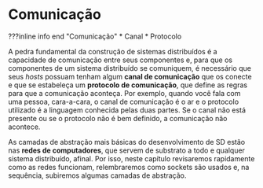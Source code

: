 # Comunicação

???inline info end "Comunicação"
    * Canal
    * Protocolo

A pedra fundamental da construção de sistemas distribuídos é a capacidade de comunicação entre seus componentes e, para que os componentes de um sistema distribuído se comuniquem, é necessário que seus *hosts* possuam tenham algum **canal de comunicação** que os conecte e que se estabeleça um **protocolo de comunicação**, que define as regras para que a comunicação aconteça.
Por exemplo, quando você fala com uma pessoa, cara-a-cara, o canal de comunicação é o ar e o protocolo utilizado é a linguagem conhecida pelas duas partes.
Se o canal não está presente ou se o protocolo não é bem definido, a comunicação não acontece.

As camadas de abstração mais básicas do desenvolvimento de SD estão nas **redes de computadores**, que servem de substrato a todo e qualquer sistema distribuído, afinal.
Por isso, neste capítulo revisaremos rapidamente como as redes funcionam, relembraremos como sockets são usados e, na sequência, subiremos algumas camadas de abstração.